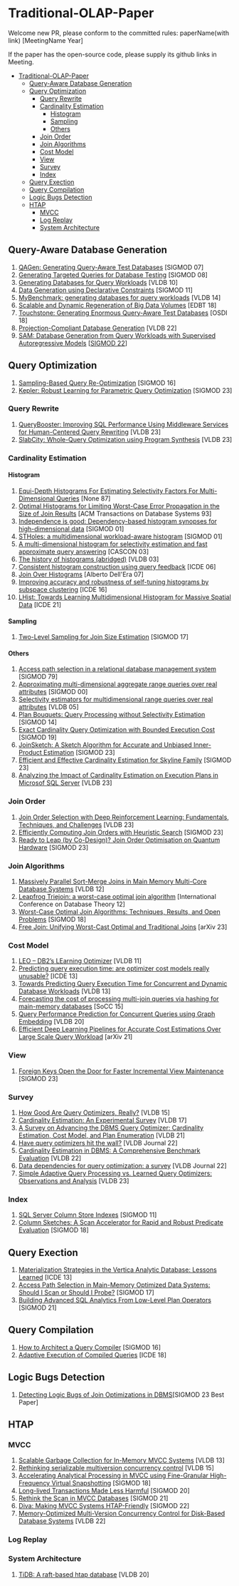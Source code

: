# Traditional-OLAP-Paper
Welcome new PR, please conform to the committed rules:  paperName(with link) [MeetingName Year]

If the paper has the open-source code, please supply its github links in Meeting.

- [Traditional-OLAP-Paper](#traditional-olap-paper)
  - [Query-Aware Database Generation](#query-aware-database-generation)
  - [Query Optimization](#query-optimization)
    - [Query Rewrite](#query-rewrite)
    - [Cardinality Estimation](#cardinality-estimation)
      - [Histogram](#histogram)
      - [Sampling](#sampling)
      - [Others](#others)
    - [Join Order](#join-order)
    - [Join Algorithms](#join-algorithms)
    - [Cost Model](#cost-model)
    - [View](#view)
    - [Survey](#survey)
    - [Index](#index)
  - [Query Exection](#query-exection)
  - [Query Compilation](#query-compilation)
  - [Logic Bugs Detection](#logic-bugs-detection)
  - [HTAP](#htap)
    - [MVCC](#mvcc)
    - [Log Replay](#log-replay)
    - [System Architecture](#system-architecture)

## Query-Aware Database Generation
1.  [QAGen: Generating Query-Aware Test Databases](https://cs.uwaterloo.ca/~tozsu/publications/other/sigmod07-final.pdf) [SIGMOD 07]
2.  [Generating Targeted Queries for Database Testing](https://dl.acm.org/doi/pdf/10.1145/1376616.1376668) [SIGMOD 08]
3. [Generating Databases for Query Workloads](https://dl.acm.org/doi/pdf/10.14778/1920841.1920950) [VLDB 10]
4. [Data Generation using Declarative Constraints](https://dl.acm.org/doi/pdf/10.1145/1989323.1989395) [SIGMOD 11]
5. [MyBenchmark: generating databases for query workloads](https://link.springer.com/article/10.1007/s00778-014-0354-1) [VLDB 14]
6. [Scalable and Dynamic Regeneration of Big Data Volumes](https://openproceedings.org/2018/conf/edbt/paper-114.pdf) [EDBT 18]
7. [Touchstone: Generating Enormous Query-Aware Test Databases](https://www.usenix.org/system/files/conference/atc18/atc18-li-yuming.pdf) [OSDI 18]
8. [Projection-Compliant Database Generation](https://www.vldb.org/pvldb/vol15/p998-sanghi.pdf) [VLDB 22]
9.  [SAM: Database Generation from Query Workloads with Supervised Autoregressive Models](https://dl.acm.org/doi/pdf/10.1145/3514221.3526168) [[SIGMOD 22](https://github.com/Jamesyang2333/SAM)]

## Query Optimization
1. [Sampling-Based Query Re-Optimization](https://pages.cs.wisc.edu/~wentaowu/papers/sigmod16-reoptimization.pdf) [SIGMOD 16]
2. [Kepler: Robust Learning for Parametric Query Optimization](https://dl.acm.org/doi/pdf/10.1145/3588963) [SIGMOD 23]

### Query Rewrite
1. [QueryBooster: Improving SQL Performance Using Middleware
Services for Human-Centered Query Rewriting](https://www.vldb.org/pvldb/vol16/p2911-bai.pdf) [VLDB 23]
2. [SlabCity: Whole-Query Optimization using Program Synthesis](https://dl.acm.org/doi/pdf/10.14778/3611479.3611515) [VLDB 23]



### Cardinality Estimation
#### Histogram
1. [Equi-Depth Histograms For Estimating Selectivity Factors For Multi-Dimensional Queries](https://dl.acm.org/doi/pdf/10.1145/971701.50205) [None 87]
2. [Optimal Histograms for Limiting Worst-Case Error Propagation in the Size of Join Results](https://dl.acm.org/doi/pdf/10.1145/169725.169708) [ACM Transactions on Database Systems 93]
3. [Independence is good: Dependency-based histogram synopses for high-dimensional data](https://dl.acm.org/doi/pdf/10.1145/376284.375685) [SIGMOD 01]
4. [STHoles: a multidimensional workload-aware histogram](http://www.cs.columbia.edu/~gravano/Papers/2001/sigmod01b.pdf) [SIGMOD 01]
5. [A multi-dimensional histogram for selectivity estimation and fast approximate query answering](https://dl.acm.org/doi/pdf/10.5555/961322.961374) [CASCON 03]
6. [The history of histograms (abridged)](https://www.vldb.org/conf/2003/papers/S02P01.pdf) [VLDB 03]
7. [Consistent histogram construction using query feedback](https://citeseerx.ist.psu.edu/document?repid=rep1&type=pdf&doi=55708905fb9ecd1ffa2f41638410f672147ccdaa) [ICDE 06]
8. [Join Over Histograms](http://www.adellera.it/static_html/investigations/join_over_histograms/JoinOverHistograms.pdf) [Alberto Dell'Era 07]
9. [Improving accuracy and robustness of self-tuning histograms by subspace clustering](https://dbis.ipd.kit.edu/download/MineClusSTHoles_-_Minor_Revision.pdf) [ICDE 16]
10. [LHist: Towards Learning Multidimensional Histogram for Massive Spatial Data](https://ieeexplore.ieee.org/stamp/stamp.jsp?tp=&arnumber=9458896) [ICDE 21]
#### Sampling
1. [Two-Level Sampling for Join Size Estimation](https://15721.courses.cs.cmu.edu/spring2023/papers/18-costmodels/p759-chen.pdf) [SIGMOD 17]
#### Others
1. [Access path selection in a relational database management system](https://courses.cs.duke.edu/compsci516/cps216/spring03/papers/selinger-etal-1979.pdf) [SIGMOD 79]
2. [Approximating multi-dimensional aggregate range queries over real attributes](https://dl.acm.org/doi/pdf/10.1145/335191.335448) [SIGMOD 00]
3. [Selectivity estimators for multidimensional range queries over real attributes](https://cs.gmu.edu/~carlotta/publications/vldb090.pdf) [VLDB 05]
4.  [Plan Bouquets: Query Processing without Selectivity Estimation](https://dsl.cds.iisc.ac.in/~course/DBMS/papers/planBouquet.pdf) [SIGMOD 14]
5.  [Exact Cardinality Query Optimization with Bounded Execution Cost](https://dl.acm.org/doi/pdf/10.1145/3299869.3300087) [SIGMOD 19]
6.  [JoinSketch: A Sketch Algorithm for Accurate and Unbiased Inner-Product Estimation](https://yangtonghome.github.io/uploads/JoinSketch_2023.pdf) [SIGMOD 23]
7.  [Efficient and Effective Cardinality Estimation for Skyline Family](https://dl.acm.org/doi/abs/10.1145/3588958) [SIGMOD 23]
8.  [Analyzing the Impact of Cardinality Estimation on Execution Plans in Microsof SQL Server](https://www.vldb.org/pvldb/vol16/p2871-dutt.pdf) [VLDB 23]

### Join Order
1. [Join Order Selection with Deep Reinforcement Learning: Fundamentals, Techniques, and Challenges](https://www.vldb.org/pvldb/vol16/p3882-yan.pdf) [VLDB 23]
2. [Efficiently Computing Join Orders with Heuristic Search](https://dl.acm.org/doi/pdf/10.1145/3588927) [SIGMOD 23]
3. [Ready to Leap (by Co-Design)? Join Order Optimisation on Quantum Hardware](https://dl.acm.org/doi/pdf/10.1145/3588946) [SIGMOD 23]

### Join Algorithms
1. [Massively Parallel Sort-Merge Joins in Main Memory Multi-Core Database Systems](https://15721.courses.cs.cmu.edu/spring2023/papers/12-sortmergejoins/p1064-albutiu.pdf) [VLDB 12]
2. [Leapfrog Triejoin: a worst-case optimal join algorithm](https://arxiv.org/pdf/1210.0481.pdf) [International Conference on Database Theory 12]
3. [Worst-Case Optimal Join Algorithms: Techniques, Results, and Open Problems](https://arxiv.org/pdf/1803.09930.pdf) [SIGMOD 18]
4. [Free Join: Unifying Worst-Cast Optimal and Traditional Joins](https://arxiv.org/pdf/2301.10841.pdf) [arXiv 23]

### Cost Model
1. [LEO – DB2’s LEarning Optimizer](https://15721.courses.cs.cmu.edu/spring2023/papers/18-costmodels/stillger-vldb2001.pdf) [VLDB 11]
2. [Predicting query execution time: are optimizer cost models really unusable?](https://ieeexplore.ieee.org/stamp/stamp.jsp?tp=&arnumber=6544899) [ICDE 13]
3. [Towards Predicting Query Execution Time for Concurrent and Dynamic Database Workloads](https://pages.cs.wisc.edu/~wentaowu/papers/vldb13-prediction-cc.pdf) [VLDB 13]
4. [Forecasting the cost of processing multi-join queries via hashing for main-memory databases](https://arxiv.org/pdf/1507.03049.pdf) [SoCC 15]
5. [Query Performance Prediction for Concurrent Queries using Graph Embedding](http://www.vldb.org/pvldb/vol13/p1416-zhou.pdf) [VLDB 20]
6. [Efficient Deep Learning Pipelines for Accurate Cost Estimations Over Large Scale Query Workload](https://arxiv.org/pdf/2103.12465.pdf) [arXiv 21]


### View
1. [Foreign Keys Open the Door for Faster Incremental View Maintenance](https://dl.acm.org/doi/pdf/10.1145/3588720) [SIGMOD 23]

### Survey
1. [How Good Are Query Optimizers, Really?](https://www.vldb.org/pvldb/vol9/p204-leis.pdf) [VLDB 15]
2. [Cardinality Estimation: An Experimental Survey](https://www.vldb.org/pvldb/vol11/p499-harmouch.pdf) [VLDB 17]
3. [A Survey on Advancing the DBMS Query Optimizer: Cardinality Estimation, Cost Model, and Plan Enumeration](https://arxiv.org/pdf/2101.01507.pdf) [VLDB 21]
4. [Have query optimizers hit the wall?](https://link.springer.com/article/10.1007/s00778-021-00689-y) [VLDB Journal 22]
5. [Cardinality Estimation in DBMS: A Comprehensive Benchmark Evaluation](https://dl.acm.org/doi/pdf/10.14778/3503585.3503586) [VLDB 22]
6. [Data dependencies for query optimization: a survey](https://link.springer.com/article/10.1007/s00778-021-00676-3) [VLDB Journal 22]
7. [Simple Adaptive Query Processing vs. Learned Query Optimizers:
Observations and Analysis](https://www.vldb.org/pvldb/vol16/p2962-zhang.pdf) [VLDB 23]


### Index
1. [SQL Server Column Store Indexes](https://15721.courses.cs.cmu.edu/spring2023/papers/04-olapindexes/p1177-larson.pdf) [SIGMOD 11]
2. [Column Sketches: A Scan Accelerator for Rapid and Robust Predicate Evaluation](https://15721.courses.cs.cmu.edu/spring2023/papers/04-olapindexes/hentschel-sigmod18.pdf) [SIGMOD 18]

## Query Exection
1. [Materialization Strategies in the Vertica Analytic Database: Lessons Learned](https://15721.courses.cs.cmu.edu/spring2023/papers/06-execution/shrinivas-icde2013.pdf) [ICDE 13] 
2. [Access Path Selection in Main-Memory Optimized Data Systems: Should I Scan or Should I Probe?](https://15721.courses.cs.cmu.edu/spring2023/papers/06-execution/kester-sigmod17.pdf) [SIGMOD 17]
3. [Building Advanced SQL Analytics From Low-Level Plan Operators](https://db.in.tum.de/~kohn/papers/lolepops-sigmod21.pdf) [SIGMOD 21]

## Query Compilation
1. [How to Architect a Query Compiler](https://15721.courses.cs.cmu.edu/spring2023/papers/09-compilation/shaikhha-sigmod2016.pdf) [SIGMOD 16]
2. [Adaptive Execution of Compiled Queries](https://15721.courses.cs.cmu.edu/spring2023/papers/09-compilation/kohn-icde2018.pdf) [ICDE 18]

## Logic Bugs Detection

1. [Detecting Logic Bugs of Join Optimizations in DBMS](https://dl.acm.org/doi/pdf/10.1145/3588909)[SIGMOD 23 Best Paper]


## HTAP
### MVCC
1. [Scalable Garbage Collection for In-Memory MVCC Systems](https://users.cs.utah.edu/~pandey/courses/cs6530/fall22/papers/mvcc/p128-bottcher.pdf) [VLDB 13]
2. [Rethinking serializable multiversion concurrency control](https://browse.arxiv.org/pdf/1412.2324.pdf) [VLDB 15]
3. [Accelerating Analytical Processing in MVCC using Fine-Granular High-Frequency Virtual Snapshotting](https://bigdata.uni-saarland.de/publications/AnKer_SIGMOD2018.pdf) [SIGMOD 18]
4. [Long-lived Transactions Made Less Harmful](https://dl.acm.org/doi/pdf/10.1145/3318464.3389714) [SIGMOD 20]
5. [Rethink the Scan in MVCC Databases](https://dl.acm.org/doi/pdf/10.1145/3448016.3452783) [SIGMOD 21]
6. [Diva: Making MVCC Systems HTAP-Friendly](https://dl.acm.org/doi/pdf/10.1145/3514221.3526135) [SIGMOD 22]
7. [Memory-Optimized Multi-Version Concurrency Control for Disk-Based Database Systems]() [VLDB 22]
### Log Replay


### System Architecture
1. [TiDB: A raft-based htap database](https://www.vldb.org/pvldb/vol13/p3072-huang.pdf) [VLDB 20]

